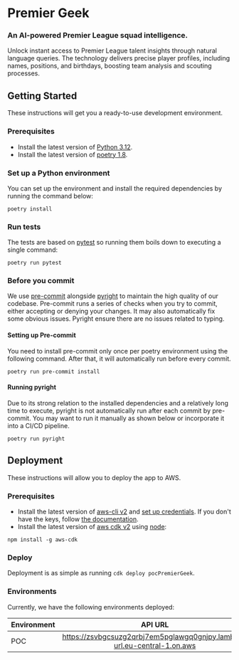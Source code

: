 # Premier Geek

### An AI-powered Premier League squad intelligence.

Unlock instant access to Premier League talent insights through natural language queries. The technology delivers precise player profiles, including names, positions, and birthdays, boosting team analysis and scouting processes.


## Getting Started
These instructions will get you a ready-to-use development environment.

### Prerequisites
- Install the latest version of [Python 3.12](https://www.python.org/downloads/).
- Install the latest version of [poetry 1.8](https://python-poetry.org/docs/#installation).

### Set up a Python environment
You can set up the environment and install the required dependencies by running the command below:
```shell
poetry install
```

### Run tests
The tests are based on [pytest](https://docs.pytest.org/) so running them boils down to executing a single command:
```shell
poetry run pytest
```


### Before you commit
We use [pre-commit](https://pre-commit.com) alongside [pyright](https://github.com/microsoft/pyright) to maintain the high quality of our codebase. Pre-commit runs a series of checks when you try to commit, either accepting or denying your changes. It may also automatically fix some obvious issues. Pyright ensure there are no issues related to typing.

#### Setting up Pre-commit
You need to install pre-commit only once per poetry environment using the following command. After that, it will automatically run before every commit.
```shell
poetry run pre-commit install
```

#### Running pyright
Due to its strong relation to the installed dependencies and a relatively long time to execute, pyright is not automatically run after each commit by pre-commit. You may want to run it manually as shown below or incorporate it into a CI/CD pipeline.
```shell
poetry run pyright
```

## Deployment
These instructions will allow you to deploy the app to AWS.

### Prerequisites
- Install the latest version of [aws-cli v2](https://docs.aws.amazon.com/cli/latest/userguide/getting-started-install.html) and [set up credentials](https://docs.aws.amazon.com/cli/latest/userguide/getting-started-quickstart.html). If you don't have the keys, follow [the documentation](https://docs.aws.amazon.com/cli/latest/userguide/getting-started-prereqs.html).
- Install the latest version of [aws cdk v2](https://www.npmjs.com/package/aws-cdk) using [node](https://nodejs.org/en/download/):
```shell
npm install -g aws-cdk
```

### Deploy
Deployment is as simple as running `cdk deploy pocPremierGeek`.

### Environments
Currently, we have the following environments deployed:

| Environment | API URL                                                                 | Website URL                           |
|-------------|:-----------------------------------------------------------------------:|:-------------------------------------:|
| POC         | https://zsvbgcsuzg2qrbj7em5pglawgq0gnjpy.lambda-url.eu-central-1.on.aws | https://d3q26j451d155y.cloudfront.net |
